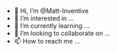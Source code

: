 - 👋 Hi, I’m @Matt-Inventive
- 👀 I’m interested in ...
- 🌱 I’m currently learning ...
- 💞️ I’m looking to collaborate on ...
- 📫 How to reach me ...

<!---
Matt-Inventive/Matt-Inventive is a ✨ special ✨ repository because its `README.md` (this file) appears on your GitHub profile.
You can click the Preview link to take a look at your changes.
--->
